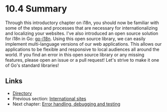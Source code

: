 # 10.4 Summary

Through this introductory chapter on i18n, you should now be familiar with some of the steps and processes that are necessary for internationalizing and localizing your websites. I've also introduced an open source solution for i18n in Go: [go-i18n](https://github.com/astaxie/go-i18n). Using this open source library, we can easily implement multi-language versions of our web applications. This allows our applications to be flexible and responsive to local audiences all around the world. If you find an error in this open source library or any missing features, please open an issue or a pull request! Let's strive to make it one of Go's standard libraries!

## Links

* [Directory](preface.md)
* Previous section: [International sites](10.3.md)
* Next chapter: [Error handling, debugging and testing](11.0.md)

